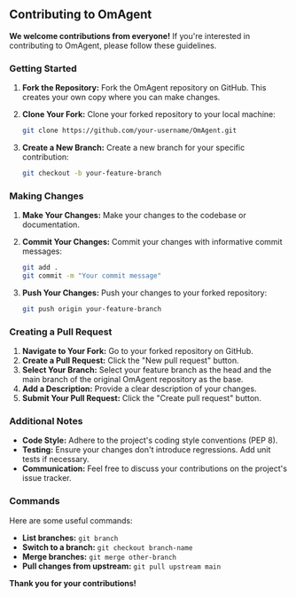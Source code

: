 ## Contributing to OmAgent

**We welcome contributions from everyone!** If you're interested in contributing to OmAgent, please follow these guidelines.

### Getting Started

1. **Fork the Repository:** Fork the OmAgent repository on GitHub. This creates your own copy where you can make changes.
2. **Clone Your Fork:** Clone your forked repository to your local machine:

   ```bash
   git clone https://github.com/your-username/OmAgent.git
   ```

3. **Create a New Branch:** Create a new branch for your specific contribution:

   ```bash
   git checkout -b your-feature-branch
   ```

### Making Changes

1. **Make Your Changes:** Make your changes to the codebase or documentation.
2. **Commit Your Changes:** Commit your changes with informative commit messages:

   ```bash
   git add .
   git commit -m "Your commit message"
   ```

3. **Push Your Changes:** Push your changes to your forked repository:

   ```bash
   git push origin your-feature-branch
   ```

### Creating a Pull Request

1. **Navigate to Your Fork:** Go to your forked repository on GitHub.
2. **Create a Pull Request:** Click the "New pull request" button.
3. **Select Your Branch:** Select your feature branch as the head and the main branch of the original OmAgent repository as the base.
4. **Add a Description:** Provide a clear description of your changes.
5. **Submit Your Pull Request:** Click the "Create pull request" button.

### Additional Notes

* **Code Style:** Adhere to the project's coding style conventions (PEP 8).
* **Testing:** Ensure your changes don't introduce regressions. Add unit tests if necessary.
* **Communication:** Feel free to discuss your contributions on the project's issue tracker.

### Commands

Here are some useful commands:

* **List branches:** `git branch`
* **Switch to a branch:** `git checkout branch-name`
* **Merge branches:** `git merge other-branch`
* **Pull changes from upstream:** `git pull upstream main`

**Thank you for your contributions!**
